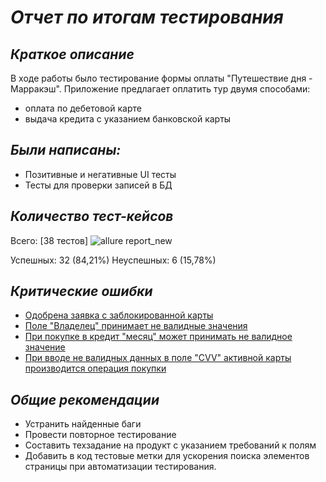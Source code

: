 # *Отчет по итогам тестирования*

## ***Краткое описание***
В ходе работы было тестирование формы оплаты "Путешествие дня - Марракэш".
Приложение предлагает оплатить тур двумя способами:
- оплата по дебетовой карте
- выдача кредита с указанием банковской карты

## ***Были написаны:***
- Позитивные и негативные UI тесты
- Тесты для проверки записей в БД

## ***Количество тест-кейсов***
Всего: [38 тестов] ![allure report_new](https://github.com/VeraAbramitskaya/QA_Diploma/assets/124785172/35db1edf-93cc-496e-8ce1-1c687e69d703)

Успешных:  32 (84,21%) 
Неуспешных: 6 (15,78%)

## ***Критические ошибки***
- [Одобрена заявка с заблокированной карты](https://github.com/VeraAbramitskaya/QA_Diploma/issues/3)
- [Поле "Владелец" принимает не валидные значения](https://github.com/VeraAbramitskaya/QA_Diploma/issues/2)
- [При покупке в кредит "месяц" может принимать не валидное значение](https://github.com/VeraAbramitskaya/QA_Diploma/issues/1)
- [При вводе не валидных данных в поле "CVV" активной карты производится операция покупки](https://github.com/VeraAbramitskaya/QA_Diploma/issues/4)

## ***Общие рекомендации***
- Устранить найденные баги
- Провести повторное тестирование
- Составить техзадание на продукт с указанием требований к полям
- Добавить в код тестовые метки для ускорения поиска элементов страницы при автоматизации тестирования.
